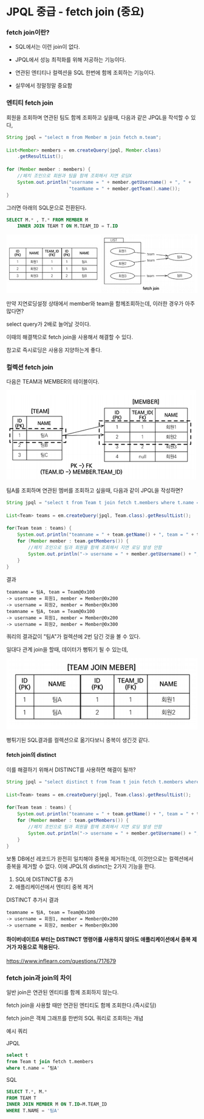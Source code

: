 # JPQL 중급 - fetch join (중요)

### fetch join이란?

- SQL에서는 이런 join이 없다.

- JPQL에서 성능 최적화를 위해 저공하는 기능이다.
- 연관된 엔티티나 컬렉션을 SQL 한번에 함께 조회하는 기능이다.
- 실무에서 정말정말 중요함



### 엔티티 fetch join

회원을 조회하며 연관된 팀도 함께 조회하고 싶을때, 다음과 같은 JPQL을 작석할 수 있다,

```java
String jpql = "select m from Member m join fetch m.team";

List<Member> members = em.createQuery(jpql, Member.class)
    .getResultList();

for (Member member : members) {
    //페치 조인으로 회원과 팀을 함께 조회해서 지연 로딩X
    System.out.println("username = " + member.getUsername() + ", " +
                       "teamName = " + member.getTeam().name()); 
}
```

그러면 아래의 SQL문으로 전환된다.

```sql
SELECT M.* , T.* FROM MEMBER M 
	INNER JOIN TEAM T ON M.TEAM_ID = T.ID
```

![image-20231021134107352](img/image-20231021134107352.png)



만약 지연로딩설정 상태에서 member와 team을 함께조회하는데, 이러한 경우가 아주 많다면?

select query가 2배로 늘어날 것이다.

이때의 해결책으로 fetch join을 사용해서 해결할 수 있다.

참고로 즉시로딩은 사용응 지양하는게 좋다.	



### 컬렉션 fetch join

다음은 TEAM과 MEMBER의 테이블이다.

![image-20231021135817081](img/image-20231021135817081.png)



팀A를 조회하며 연관된 멤버를 조회하고 싶을때, 다음과 같이 JPQL을 작성하면?

```java
String jpql = "select t from Team t join fetch t.members where t.name = '팀A'";

List<Team> teams = em.createQuery(jpql, Team.class).getResultList();

for(Team team : teams) {
    System.out.println("teamname = " + team.getName() + ", team = " + team);
    for (Member member : team.getMembers()) {
        //페치 조인으로 팀과 회원을 함께 조회해서 지연 로딩 발생 안함
        System.out.println("-> username = " + member.getUsername() + ", member = " + member);
    }
}
```

결과

```
teamname = 팀A, team = Team@0x100
-> username = 회원1, member = Member@0x200
-> username = 회원2, member = Member@0x300
teamname = 팀A, team = Team@0x100
-> username = 회원1, member = Member@0x200
-> username = 회원2, member = Member@0x300
```

쿼리의 결과값이 "팀A"가 컬렉션에 2번 담긴 것을 볼 수 있다.

일대다 관계 join을 할때, 데이터가 뻥튀기 될 수 있는데,

![image-20231021140153831](img/image-20231021140153831.png)

뻥튀기된 SQL결과를 컬렉션으로 옮기다보니 중복이 생긴것 같다.



#### fetch join의 distinct

이를 해결하기 위해서 DISTINCT를 사용하면 해결이 될까?

```java
String jpql = "select distinct t from Team t join fetch t.members where t.name = '팀A'";

List<Team> teams = em.createQuery(jpql, Team.class).getResultList();

for(Team team : teams) {
    System.out.println("teamname = " + team.getName() + ", team = " + team);
    for (Member member : team.getMembers()) {
        //페치 조인으로 팀과 회원을 함께 조회해서 지연 로딩 발생 안함
        System.out.println("-> username = " + member.getUsername() + ", member = " + member);
    }
}
```

보통 DB에선 레코드가 완전히 일치해야 중복을 제거하는데, 이것만으로는 컬렉션에서 중복을 제거할 수 없다. 이에 JPQL의 distinct는 2가지 기능을 한다.

1. SQL에 DISTINCT를 추가
2. 애플리케이션에서 엔티티 중복 제거



DISTINCT 추가시 결과

```
teamname = 팀A, team = Team@0x100
-> username = 회원1, member = Member@0x200
-> username = 회원2, member = Member@0x300
```



#### 하이버네이트6 부터는 DISTINCT 명령어를 사용하지 않아도 애플리케이션에서 중복 제거가 자동으로 적용된다. 
https://www.inflearn.com/questions/717679





### fetch join과 join의 차이

일반 join은 연관된 엔티티를 함께 조회하지 않는다.

fetch join을 사용할 때만 연관된 엔티티도 함께 조회한다.(즉시로딩)

fetch join은 객체 그래프를 한번의 SQL 쿼리로 조회하는 개념



예시 쿼리

JPQL

```sql
select t 
from Team t join fetch t.members
where t.name = ‘팀A'
```

SQL

```sql
SELECT T.*, M.*
FROM TEAM T
INNER JOIN MEMBER M ON T.ID=M.TEAM_ID 
WHERE T.NAME = '팀A'
```

